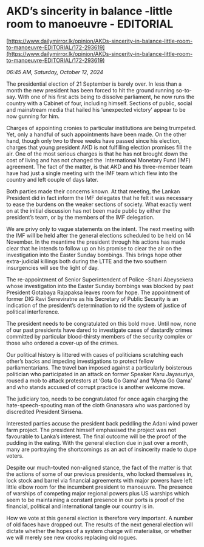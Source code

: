 # AKD’s sincerity in balance -little room to manoeuvre - EDITORIAL

[https://www.dailymirror.lk/opinion/AKDs-sincerity-in-balance-little-room-to-manoeuvre-EDITORIAL/172-293619](https://www.dailymirror.lk/opinion/AKDs-sincerity-in-balance-little-room-to-manoeuvre-EDITORIAL/172-293619)

*06:45 AM, Saturday, October 12, 2024*

The presidential election of 21 September is barely over. In less than a month the new president has been forced to hit the ground running so-to-say. With one of his first acts being to dissolve parliament, he now runs the country with a Cabinet of four, including himself. Sections of public, social and mainstream media that hailed his ‘unexpected victory’ appear to be now gunning for him.

Charges of appointing cronies to particular institutions are being trumpeted. Yet, only a handful of such appointments have been made. On the other hand, though only two to three weeks have passed since his election, charges that young president AKD is not fulfilling election promises fill the air. One of the most serious charges is that he has not brought down the cost of living and has not changed the  International Monetary Fund (IMF) agreement. The fact of the matter, is that AKD and his three-member team have had just a single meeting with the IMF team which flew into the country and left couple of days later.

Both parties made their concerns known. At that meeting, the Lankan President did in fact inform the IMF delegates that he felt it was necessary to ease the burdens on the weaker sections of society. What exactly went on at the initial discussion has not been made public by either the president’s team, or by the members of the IMF delegation.

We are privy only to vague statements on the intent. The next meeting with the IMF will be held after the general elections scheduled to be held on 14 November. In the meantime the president through his actions has made clear that he intends to follow up on his promise to clear the air on the investigation into the Easter Sunday bombings. This brings hope other extra-judicial killings both during the LTTE and the two southern insurgencies will see the light of day.

The re-appointment of Senior Superintendent of Police -Shani Abeysekera whose investigation into the Easter Sunday bombings was blocked by past President Gotabaya Rajapaksa leaves room for hope. The appointment of former DIG Ravi Seneviratne as his Secretary of Public Security is an indication of the president’s determination to rid the system of justice of political interference.

The president needs to be congratulated on this bold move. Until now, none of our past presidents have dared to investigate cases of dastardly crimes committed by particular blood-thirsty members of the security complex or those who ordered a cover-up of the crimes.

Our political history is littered with cases of politicians scratching each other’s backs and impeding investigations to protect fellow parliamentarians. The travel ban imposed against a particularly boisterous politician who participated in an attack on former Speaker Karu Jayasuriya, roused a mob to attack protestors at ‘Gota Go Gama’ and ‘Myna Go Gama’ and who stands accused of corrupt practice is another welcome move.

The judiciary too, needs to be congratulated for once again charging the hate-speech-spouting man of the cloth Gnanasara who was pardoned by discredited President Sirisena.

Interested parties accuse the president back peddling the Adani wind power farm project. The president himself emphasised the project was not favourable to Lanka’s interest. The final outcome will be the proof of the pudding in the eating. With the general election due in just over a month, many are portraying the shortcomings as an act of insincerity made to dupe voters.

Despite our much-touted non-aligned stance, the fact of the matter is that the actions of some of our previous presidents, who locked themselves in, lock stock and barrel via financial agreements with major powers have left little elbow room for the incumbent president to manoeuvre. The presence of warships of competing major regional powers plus US warships which seem to be maintaining a constant presence in our ports is proof of the financial, political and international tangle our country is in.

How we vote at this general election is therefore very important. A number of old faces have dropped out. The results of the next general election will dictate whether the hopes of a system change will materialise, or whether we will merely see new crooks replacing old rogues.

